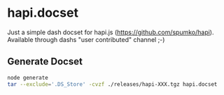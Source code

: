 # hapi.docset
Just a simple dash docset for hapi.js (https://github.com/spumko/hapi). Available through dashs "user contributed" channel ;-)

## Generate Docset

```bash
node generate
tar --exclude='.DS_Store' -cvzf ./releases/hapi-XXX.tgz hapi.docset
```